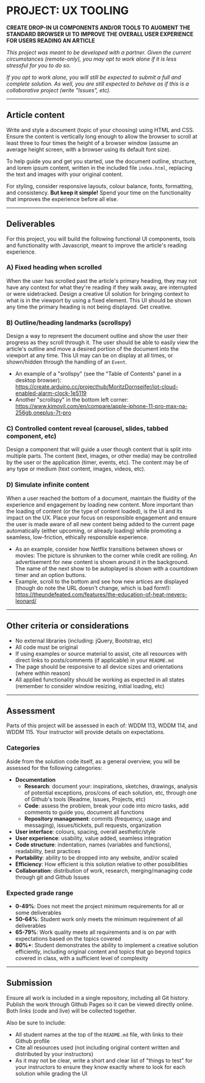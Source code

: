 # PROJECT: UX TOOLING

**CREATE DROP-IN UI COMPONENTS AND/OR TOOLS TO AUGMENT THE STANDARD BROWSER UI TO IMPROVE THE OVERALL USER EXPERIENCE FOR USERS READING AN ARTICLE**

_This project was meant to be developed with a partner. Given the current circumstances (remote-only), you may opt to work alone if it is less stressful for you to do so._ 

_If you opt to work alone, you will still be expected to submit a full and complete solution. As well, you are still expected to behave as if this is a collaborative project (write "Issues", etc)._

---

## Article content

Write and style a document (topic of your choosing) using HTML and CSS. Ensure the content is vertically long enough to allow the browser to scroll at least three to four times the height of a browser window (assume an average height screen, with a browser using its default font size).

To help guide you and get you started, use the document outline, structure, and lorem ipsum content, written in the included file `index.html`, replacing the text and images with your original content.

For styling, consider responsive layouts, colour balance, fonts, formatting, and consistency. **But keep it simple!** Spend your time on the functionality that improves the experience before all else.

---

## Deliverables

For this project, you will build the following functional UI components, tools and functionality with Javascript, meant to improve the article's reading experience.

### A) Fixed heading when scrolled

When the user has scrolled past the article's primary heading, they may not have any context for what they're reading if they walk away, are interrupted or were sidetracked. Design a creative UI solution for bringing context to what is in the viewport by using a fixed element. This UI should be shown any time the primary heading is not being displayed. Get creative.

### B) Outline/heading landmarks (scrollspy)

Design a way to represent the document outline and show the user their progress as they scroll through it. The user should be able to easily view the article's outline and move a desired portion of the document into the viewport at any time. This UI may can be on display at all times, or shown/hidden through the handling of an `Event`.

   - An example of a "srollspy" (see the "Table of Contents" panel in a desktop browser): https://create.arduino.cc/projecthub/MoritzDornseifer/iot-cloud-enabled-alarm-clock-1e5119
   - Another "scrollspy" in the bottom left corner: https://www.kimovil.com/en/compare/apple-iphone-11-pro-max-na-256gb,oneplus-7t-pro

### C) Controlled content reveal (carousel, slides, tabbed component, etc)

Design a component that will guide a user though content that is split into multiple parts. The content (text, images, or other media) may be controlled by the user or the application (timer, events, etc). The content may be of any type or medium (text content, images, videos, etc).

### D) Simulate infinite content

When a user reached the bottom of a document, maintain the fluidity of the experience and engagement by loading new content. More important than the loading of content (or the type of content loaded), is the UI and its impact on the UX. Place your focus on responsible engagement and ensure the user is made aware of all new content being added to the current page automatically (either upcoming, or already loading) while promoting a seamless, low-friction, ethically responsible experience. 

   - As an example, consider how Netflix transitions between shows or movies: The picture is shrunken to the corner while credit are rolling. An advertisement for new content is shown around it in the background. The name of the next show to be autoplayed is shown with a countdown timer and an option buttons.
   - Example, scroll to the bottom and see how new artices are displayed (though do note the URL doesn't change, which is bad form!): https://theundefeated.com/features/the-education-of-heat-meyers-leonard/

---

## Other criteria or considerations

- No external libraries (including: jQuery, Bootstrap, etc)
- All code must be original
- If using examples or source material to assist, cite all resources with direct links to posts/comments (if applicable) in your `README.md`
- The page should be responsive to all device sizes and orientations (where within reason)
- All applied functionality should be working as expected in all states (remember to consider window resizing, initial loading, etc)

---

## Assessment

Parts of this project will be assessed in each of: WDDM 113, WDDM 114, and WDDM 115. Your instructor will provide details on expectations. 

### Categories

Aside from the solution code itself, as a general overview, you will be assessed for the following categories:

- **Documentation**
  - **Research**: document your: inspirations, sketches, drawings, analysis of potential exceptions, pros/cons of each solution, etc, through one of Github's tools (Readme, Issues, Projects, etc)
  - **Code**: assess the problem, break your code into micro tasks, add comments to guide you, document all functions
  - **Repository management**: commits (frequency, usage and messaging), issues/tickets, pull requests, organization
- **User interface**: colours, spacing, overall aesthetic/style
- **User experience**: usability, value added, seamless integration
- **Code structure**: indentation, names (variables and functions), readability, best practices
- **Portability**: ability to be dropped into any website, and/or scaled
- **Efficiency**: How efficient is this solution relative to other possibilities
- **Collaboration**: distribution of work, research, merging/managing code through git and Github Issues

### Expected grade range

- **0-49%**: Does not meet the project minimum requirements for all or some deliverables
- **50-64%**: Student work only meets the minimum requirement of all deliverables
- **65-79%**: Work quality meets all requirements and is on par with expectations based on the topics covered
- **80%+**: Student demonstrates the ability to implement a creative solution efficiently, including original content and topics that go beyond topics covered in class, with a sufficient level of complexity

---

## Submission

Ensure all work is included in a single repository, including all Git history. Publish the work through Github Pages so it can be viewed directly online. Both links (code and live) will be collected together.

Also be sure to include:

- All student names at the top of the `README.md` file, with links to their Github profile
- Cite all resources used (not including original content written and distributed by your instructors)
- As it may not be clear, write a short and clear list of "things to test" for your instructors to ensure they know exactly where to look for each solution while grading the UI
